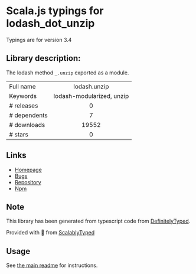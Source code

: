 
# Scala.js typings for lodash_dot_unzip

Typings are for version 3.4

## Library description:
The lodash method `_.unzip` exported as a module.

|                    |                 |
| ------------------ | :-------------: |
| Full name          | lodash.unzip |
| Keywords           | lodash-modularized, unzip |
| # releases         | 0 |
| # dependents       | 7 |
| # downloads        | 19552 |
| # stars            | 0 |

## Links
- [Homepage](https://lodash.com/)
- [Bugs](https://github.com/lodash/lodash/issues)
- [Repository](https://github.com/lodash/lodash)
- [Npm](https://www.npmjs.com/package/lodash.unzip)
    


## Note
This library has been generated from typescript code from [DefinitelyTyped](https://definitelytyped.org).

Provided with :purple_heart: from [ScalablyTyped](https://github.com/oyvindberg/ScalablyTyped)

## Usage
See [the main readme](../../readme.md) for instructions.


